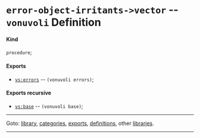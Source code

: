 

<a id='definition__vonuvoli__error-object-irritants-_3e_vector'></a>

# `error-object-irritants->vector` -- `vonuvoli` Definition


<a id='definition__vonuvoli__error-object-irritants-_3e_vector__kind'></a>

#### Kind

`procedure`;


<a id='definition__vonuvoli__error-object-irritants-_3e_vector__exports'></a>

#### Exports

 * [`vs:errors`](../../vonuvoli/exports/vs_3a_errors.md#export__vonuvoli__vs_3a_errors) -- `(vonuvoli errors)`;


<a id='definition__vonuvoli__error-object-irritants-_3e_vector__exports-recursive'></a>

#### Exports recursive

 * [`vs:base`](../../vonuvoli/exports/vs_3a_base.md#export__vonuvoli__vs_3a_base) -- `(vonuvoli base)`;

----

Goto: [library](../../vonuvoli/_index.md#library__vonuvoli), [categories](../../vonuvoli/categories/_index.md#toc__vonuvoli__categories), [exports](../../vonuvoli/exports/_index.md#toc__vonuvoli__exports), [definitions](../../vonuvoli/definitions/_index.md#toc__vonuvoli__definitions), other [libraries](../../_libraries.md#toc__libraries).

----

